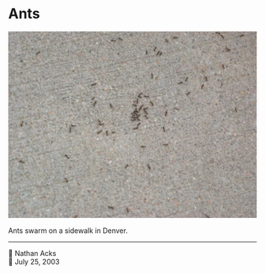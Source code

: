 # Ants

![A cluster of ants on a sidewalk](assets/62df572ffed8a98004adfcf4a94642ea.webp)

Ants swarm on a sidewalk in Denver.

- - - -

👤 Nathan Acks  
📅 July 25, 2003
